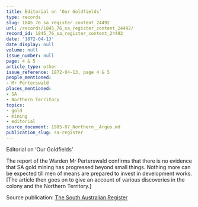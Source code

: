 ```yaml
---
title: Editorial on ‘Our Goldfields’
type: records
slug: 1845_76_sa_register_content_24492
url: /records/1845_76_sa_register_content_24492/
record_id: 1845_76_sa_register_content_24492
date: '1872-04-13'
date_display: null
volume: null
issue_number: null
page: 4 & 5
article_type: other
issue_reference: 1872-04-13, page 4 & 5
people_mentioned:
- Mr Perterswald
places_mentioned:
- SA
- Northern Territory
topics:
- gold
- mining
- editorial
source_document: 1985-87_Northern__Argus.md
publication_slug: sa-register
---
```


Editorial on ‘Our Goldfields’

The report of the Warden Mr Perterswald confirms that there is no evidence that SA gold mining has progressed beyond small things.  Nothing more can be expected till men of means are prepared to invest in development works.  [The article then goes on to give an account of various discoveries in the colony and the Northern Territory.]

Source publication: [The South Australian Register](/publications/sa-register/)
